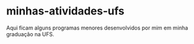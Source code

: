 minhas-atividades-ufs
=====================

Aqui ficam alguns programas menores desenvolvidos por mim em minha graduação na UFS.

